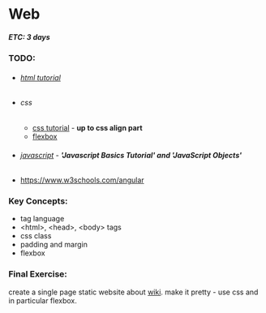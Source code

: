 # Web
##### ETC: 3 days

### TODO:
-   ###### [html tutorial](https://www.tutorialspoint.com/html/html_quick_guide.htm)
-   ###### css
    - [css tutorial](https://www.w3schools.com/css/) - **up to css align part**
    - [flexbox](https://internetingishard.com/html-and-css/flexbox/)
-   ###### [javascript](https://www.tutorialspoint.com/javascript/index.htm) - **'Javascript Basics Tutorial' and 'JavaScript Objects'**
-   https://www.w3schools.com/angular

### Key Concepts:
-   tag language
-   \<html>, \<head>, \<body> tags
-   css class
-   padding and margin
-   flexbox

    
### Final Exercise:
create a single page static website about [wiki](https://en.wikipedia.org/wiki/Special:Random).
make it pretty - use css and in particular flexbox.